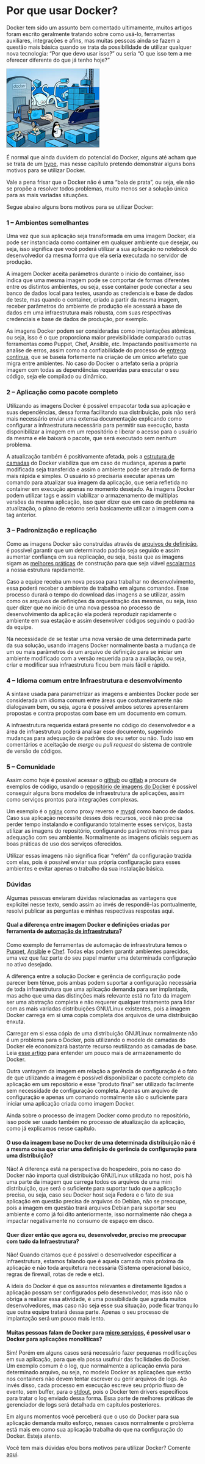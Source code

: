 # Por que usar Docker?

Docker tem sido um assunto bem comentado ultimamente, muitos artigos foram escrito geralmente tratando sobre como usá-lo, ferramentas auxiliares, integrações e afins, mas muitas pessoas ainda se fazem a questão mais básica quando se trata da possibilidade de utilizar qualquer nova tecnologia: “Por que devo usar isso?” ou seria “O que isso tem a me oferecer diferente do que já tenho hoje?”

![](images/docker_porque.jpg)

É normal que ainda duvidem do potencial do Docker, alguns até acham que se trata de um [hype](http://techfree.com.br/2015/06/sera-que-esse-modelo-de-containers-e-um-hype/), mas nesse capítulo pretendo demonstrar alguns bons motivos para se utilizar Docker.


Vale a pena frisar que o Docker não é uma “bala de prata”, ou seja, ele não se propõe a resolver todos problemas, muito menos ser a solução única para as mais variadas situações.

Segue abaixo alguns bons motivos para se utilizar Docker:

### 1 – Ambientes semelhantes

Uma vez que sua aplicação seja transformada em uma imagem Docker, ela pode ser instanciada como container em qualquer ambiente que desejar, ou seja, isso significa que você poderá utilizar a sua aplicação no notebook do desenvolvedor da mesma forma que ela seria executada no servidor de produção.

A imagem Docker aceita parâmetros durante o inicio do container, isso indica que uma mesma imagem pode se comportar de formas diferentes entre os distintos ambientes, ou seja, esse container pode conectar a seu banco de dados local para testes, usando as credenciais e base de dados de teste, mas quando o container, criado a partir da mesma imagem, receber parâmetros do ambiente de produção ele acessará a base de dados em uma infraestrutura mais robusta, com suas respectivas credenciais e base de dados de produção, por exemplo.

As imagens Docker podem ser consideradas como implantações atômicas, ou seja, isso é o que proporciona maior previsibilidade comparado outras ferramentas como Puppet, Chef, Ansible, etc. Impactando positivamente na analise de erros, assim como na confiabilidade do processo de [entrega contínua](https://www.thoughtworks.com/continuous-delivery), que se baseia fortemente na criação de um único artefato que migra entre ambientes. No caso do Docker o artefato seria a própria imagem com todas as dependências requeridas para executar o seu código, seja ele compilado ou dinâmico.

### 2 – Aplicação como pacote completo

Utilizando as imagens Docker é possível empacotar toda sua aplicação e suas dependências, dessa forma facilitando sua distribuição, pois não será mais necessário enviar uma extensa documentação explicando como configurar a infraestrutura necessária para permitir sua execução, basta disponibilizar a imagem em um repositório e liberar o acesso para o usuário da mesma e ele baixará o pacote, que será executado sem nenhum problema.

A atualização também é positivamente afetada, pois a [estrutura de camadas](http://techfree.com.br/2015/12/entendendo-armazenamentos-de-dados-no-docker/) do Docker viabiliza que em caso de mudança, apenas a parte modificada seja transferida e assim o ambiente pode ser alterado de forma mais rápida e simples. O usuário só precisaria executar apenas um comando para atualizar sua imagem da aplicação, que seria refletida no container em execução apenas no momento desejado. As imagens Docker podem utilizar tags e assim viabilizar o armazenamento de múltiplas versões da mesma aplicação, isso quer dizer que em caso de problema na atualização, o plano de retorno seria basicamente utilizar a imagem com a tag anterior.

### 3 – Padronização e replicação

Como as imagens Docker são construídas através de [arquivos de definição](https://docs.docker.com/engine/reference/builder/), é possível garantir que um determinado padrão seja seguido e assim aumentar confiança em sua replicação, ou seja, basta que as imagens sigam as [melhores práticas](https://docs.docker.com/engine/userguide/eng-image/dockerfile_best-practices/) de construção para que seja viável [escalarmos](https://pt.wikipedia.org/wiki/Escalabilidade) a nossa estrutura rapidamente.

Caso a equipe receba um nova pessoa para trabalhar no desenvolvimento, essa poderá receber o ambiente de trabalho em alguns comandos. Esse processo durará o tempo do download das imagens a se utilizar, assim como os arquivos de definições da orquestração das mesmas, ou seja, isso quer dizer que no início de uma nova pessoa no processo de desenvolvimento da aplicação ela poderá reproduzir rapidamente o ambiente em sua estação e assim desenvolver códigos seguindo o padrão da equipe.

Na necessidade de se testar uma nova versão de uma determinada parte da sua solução, usando imagens Docker normalmente basta a mudança de um ou mais parâmetros de um arquivo de definição para se iniciar um ambiente modificado com a versão requerida para a avaliação, ou seja, criar e modificar sua infraestrutura ficou bem mais fácil e rápido.

### 4 – Idioma comum entre Infraestrutura e desenvolvimento

A sintaxe usada para parametrizar as imagens e ambientes Docker pode ser considerada um idioma comum entre áreas que costumeiramente não dialogavam bem, ou seja, agora é possível ambos setores apresentarem propostas e contra propostas com base em um documento em comum.

A infraestrutura requerida estará presente no código do desenvolvedor e a área de infraestrutura poderá analisar esse documento, sugerindo mudanças para adequação de padrões do seu setor ou não. Tudo isso em comentários e aceitação de *merge* ou *pull request* do sistema de controle de versão de códigos.

### 5 – Comunidade

Assim como hoje é possível acessar o [github](http://github.com/) ou [gitlab](https://about.gitlab.com/) a procura de exemplos de código, usando o [repositório de imagens do Docker](http://hub.docker.com/) é possível conseguir alguns bons modelos de infraestrutura de aplicações, assim como serviços prontos para integrações complexas.

Um exemplo é o [nginx](https://hub.docker.com/_/nginx/) como proxy reverso e [mysql](https://hub.docker.com/_/mysql/) como banco de dados. Caso sua aplicação necessite desses dois recursos, você não precisa perder tempo instalando e configurando totalmente esses serviços, basta utilizar as imagens do repositório, configurando parâmetros mínimos para adequação com seu ambiente. Normalmente as imagens oficiais seguem as boas práticas de uso dos serviços oferecidos.

Utilizar essas imagens não significa ficar “refém” da configuração trazida com elas, pois é possível enviar sua própria configuração para esses ambientes e evitar apenas o trabalho da sua instalação básica.

### Dúvidas

Algumas pessoas enviaram dúvidas relacionadas as vantagens que explicitei nesse texto, sendo assim ao invés de respondê-las pontualmente, resolvi publicar as perguntas e minhas respectivas respostas aqui.

#### Qual a diferença entre imagem Docker e definições criadas por ferramenta de [automação de infraestrutura](http://www.ibm.com/developerworks/br/library/a-devops2/)?

Como exemplo de ferramentas de automação de infraestrutura temos o [Puppet](https://puppetlabs.com/), [Ansible](https://www.ansible.com/) e [Chef](https://www.chef.io/chef/). Todas elas podem garantir ambientes parecidos, uma vez que faz parte do seu papel manter uma determinada configuração no ativo desejado.

A diferença entre a solução Docker e gerência de configuração pode parecer bem tênue, pois ambas podem suportar a configuração necessária de toda infraestrutura que uma aplicação demanda para ser implantada, mas acho que uma das distinções mais relevante está no fato da imagem ser uma abstração completa e não requerer qualquer tratamento para lidar com as mais variadas distribuições GNU/Linux existentes, pois a imagem Docker carrega em si uma copia completa dos arquivos de uma distribuição enxuta.

Carregar em si essa cópia de uma distribuição GNU/Linux normalmente não é um problema para o Docker, pois utilizando o modelo de camadas do Docker ele economizará bastante recurso reutilizando as camadas de base. Leia [esse artigo](http://techfree.com.br/2015/12/entendendo-armazenamentos-de-dados-no-docker/) para entender um pouco mais de armazenamento do Docker.

Outra vantagem da imagem em relação a gerência de configuração é o fato de que utilizando a imagem é possível disponibilizar o pacote completo da aplicação em um repositório e esse “produto final” ser utilizado facilmente sem necessidade de configuração completa. Apenas um arquivo de configuração e apenas um comando normalmente são o suficiente para iniciar uma aplicação criada como imagem Docker.

Ainda sobre o processo de imagem Docker como produto no repositório, isso pode ser usado também no processo de atualização da aplicação, como já explicamos nesse capítulo.

#### O uso da imagem base no Docker de uma determinada distribuição não é a mesma coisa que criar uma definição de gerência de configuração para uma distribuição?

Não! A diferença está na perspectiva do hospedeiro, pois no caso do Docker não importa qual distribuição GNU/Linux utilizada no host, pois há uma parte da imagem que carrega todos os arquivos de uma mini distribuição, que será o suficiente para suportar tudo que a aplicação precisa, ou seja, caso seu Docker host seja Fedora e o fato de sua aplicação em questão precisa de arquivos do Debian, não se preocupe, pois a imagem em questão trará arquivos Debian para suportar seu ambiente e como já foi dito anteriormente, isso normalmente não chega a impactar negativamente no consumo de espaço em disco.

#### Quer dizer então que agora eu, desenvolvedor, preciso me preocupar com tudo da Infraestrutura?

Não! Quando citamos que é possível o desenvolvedor especificar a infraestrutura, estamos falando que é aquela camada mais próxima da aplicação e não toda arquitetura necessária (Sistema operacional básico, regras de firewall, rotas de rede e etc).

A ideia do Docker é que os assuntos relevantes e diretamente ligados a aplicação possam ser configurados pelo desenvolvedor, mas isso não o obriga a realizar essa atividade, é uma possibilidade que agrada muitos desenvolvedores, mas caso não seja esse sua situação, pode ficar tranquilo que outra equipe tratará dessa parte. Apenas o seu processo de implantação será um pouco mais lento.

#### Muitas pessoas falam de Docker para [micro serviços](https://www.thoughtworks.com/pt/insights/blog/microservices-nutshell), é possível usar o Docker para aplicações monolíticas?

Sim! Porém em alguns casos será necessário fazer pequenas modificações em sua aplicação, para que ela possa usufruir das facilidades do Docker. Um exemplo comum é o log, que normalmente a aplicação envia para determinado arquivo, ou seja, no modelo Docker as aplicações que estão nos containers não devem tentar escrever ou gerir arquivos de logs. Ao invés disso, cada processo em execução escreve seu próprio fluxo de evento, sem buffer, para o [stdout](https://pt.wikipedia.org/wiki/Fluxos_padr%C3%A3o), pois o Docker tem drivers específicos para tratar o log enviado dessa forma. Essa parte de melhores práticas de gerenciador de logs será detalhada em capítulos posteriores.

Em alguns momentos você perceberá que o uso do Docker para sua aplicação demanda muito esforço, nesses casos normalmente o problema está mais em como sua aplicação trabalha do que na configuração do Docker. Esteja atento.

Você tem mais dúvidas e/ou bons motivos para utilizar Docker? Comente [aqui](http://techfree.com.br/2016/03/porque-usar-docker/).



